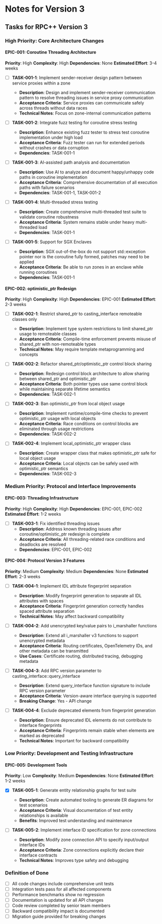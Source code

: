 <!--
Copyright (c) 2025 Edward Boggis-Rolfe
All rights reserved.
-->

# Notes for Version 3

## Tasks for RPC++ Version 3

### High Priority: Core Architecture Changes

#### EPIC-001: Coroutine Threading Architecture
**Priority**: High
**Complexity**: High
**Dependencies**: None
**Estimated Effort**: 3-4 weeks

- [ ] **TASK-001-1**: Implement sender-receiver design pattern between service proxies within a zone
  - **Description**: Design and implement sender-receiver communication pattern to resolve threading issues in service proxy communication
  - **Acceptance Criteria**: Service proxies can communicate safely across threads without data races
  - **Technical Notes**: Focus on zone-internal communication patterns

- [ ] **TASK-001-2**: Integrate fuzz testing for coroutine stress testing
  - **Description**: Enhance existing fuzz tester to stress test coroutine implementation under high load
  - **Acceptance Criteria**: Fuzz tester can run for extended periods without crashes or data corruption
  - **Dependencies**: TASK-001-1

- [ ] **TASK-001-3**: AI-assisted path analysis and documentation
  - **Description**: Use AI to analyze and document happy/unhappy code paths in coroutine implementation
  - **Acceptance Criteria**: Comprehensive documentation of all execution paths with failure scenarios
  - **Dependencies**: TASK-001-1, TASK-001-2

- [ ] **TASK-001-4**: Multi-threaded stress testing
  - **Description**: Create comprehensive multi-threaded test suite to validate coroutine robustness
  - **Acceptance Criteria**: System remains stable under heavy multi-threaded load
  - **Dependencies**: TASK-001-1

- [ ] **TASK-001-5**: Support for SGX Enclaves
  - **Description**: SGX out-of-the-box do not support std::exception pointer nor is the coroutine fully formed, patches may need to be applied
  - **Acceptance Criteria**: Be able to run zones in an enclave while running coroutines
  - **Dependencies**: TASK-001-1

#### EPIC-002: optimistic_ptr Redesign
**Priority**: High
**Complexity**: High
**Dependencies**: EPIC-001
**Estimated Effort**: 2-3 weeks

- [ ] **TASK-002-1**: Restrict shared_ptr to casting_interface remoteable classes only
  - **Description**: Implement type system restrictions to limit shared_ptr usage to remoteable classes
  - **Acceptance Criteria**: Compile-time enforcement prevents misuse of shared_ptr with non-remoteable types
  - **Technical Notes**: May require template metaprogramming and concepts

- [ ] **TASK-002-2**: Refactor shared_ptr/optimistic_ptr control block sharing
  - **Description**: Redesign control block architecture to allow sharing between shared_ptr and optimistic_ptr
  - **Acceptance Criteria**: Both pointer types use same control block while maintaining separate lifetime semantics
  - **Dependencies**: TASK-002-1

- [ ] **TASK-002-3**: Ban optimistic_ptr from local object usage
  - **Description**: Implement runtime/compile-time checks to prevent optimistic_ptr usage with local objects
  - **Acceptance Criteria**: Race conditions on control blocks are eliminated through usage restrictions
  - **Dependencies**: TASK-002-2

- [ ] **TASK-002-4**: Implement local_optimistic_ptr wrapper class
  - **Description**: Create wrapper class that makes optimistic_ptr safe for local object usage
  - **Acceptance Criteria**: Local objects can be safely used with optimistic_ptr semantics
  - **Dependencies**: TASK-002-3

### Medium Priority: Protocol and Interface Improvements

#### EPIC-003: Threading Infrastructure
**Priority**: High
**Complexity**: High
**Dependencies**: EPIC-001, EPIC-002
**Estimated Effort**: 1-2 weeks

- [ ] **TASK-003-1**: Fix identified threading issues
  - **Description**: Address known threading issues after coroutine/optimistic_ptr redesign is complete
  - **Acceptance Criteria**: All threading-related race conditions and deadlocks are resolved
  - **Dependencies**: EPIC-001, EPIC-002

#### EPIC-004: Protocol Version 3 Features
**Priority**: Medium
**Complexity**: Medium
**Dependencies**: None
**Estimated Effort**: 2-3 weeks

- [ ] **TASK-004-1**: Implement IDL attribute fingerprint separation
  - **Description**: Modify fingerprint generation to separate all IDL attributes with spaces
  - **Acceptance Criteria**: Fingerprint generation correctly handles spaced attribute separation
  - **Technical Notes**: May affect backward compatibility

- [ ] **TASK-004-2**: Add unencrypted key/value pairs to i_marshaller functions
  - **Description**: Extend all i_marshaller v3 functions to support unencrypted metadata
  - **Acceptance Criteria**: Routing certificates, OpenTelemetry IDs, and other metadata can be transmitted
  - **Use Cases**: Certificate routing, distributed tracing, debugging metadata

- [ ] **TASK-004-3**: Add RPC version parameter to casting_interface::query_interface
  - **Description**: Extend query_interface function signature to include RPC version parameter
  - **Acceptance Criteria**: Version-aware interface querying is supported
  - **Breaking Change**: Yes - API change

- [ ] **TASK-004-4**: Exclude deprecated elements from fingerprint generation
  - **Description**: Ensure deprecated IDL elements do not contribute to interface fingerprints
  - **Acceptance Criteria**: Fingerprints remain stable when elements are marked as deprecated
  - **Technical Notes**: Important for backward compatibility

### Low Priority: Development and Testing Infrastructure

#### EPIC-005: Development Tools
**Priority**: Low
**Complexity**: Medium
**Dependencies**: None
**Estimated Effort**: 1-2 weeks

- [x] **TASK-005-1**: Generate entity relationship graphs for test suite
  - **Description**: Create automated tooling to generate ER diagrams for test scenarios
  - **Acceptance Criteria**: Visual documentation of test entity relationships is available
  - **Benefits**: Improved test understanding and maintenance

- [ ] **TASK-005-2**: Implement interface ID specification for zone connections
  - **Description**: Modify zone connection API to specify input/output interface IDs
  - **Acceptance Criteria**: Zone connections explicitly declare their interface contracts
  - **Technical Notes**: Improves type safety and debugging

### Definition of Done
- [ ] All code changes include comprehensive unit tests
- [ ] Integration tests pass for all affected components
- [ ] Performance benchmarks show no regression
- [ ] Documentation is updated for all API changes
- [ ] Code review completed by senior team members
- [ ] Backward compatibility impact is documented
- [ ] Migration guide provided for breaking changes
